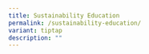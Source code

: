 ```yaml
---
title: Sustainability Education
permalink: /sustainability-education/
variant: tiptap
description: ""
---
```

